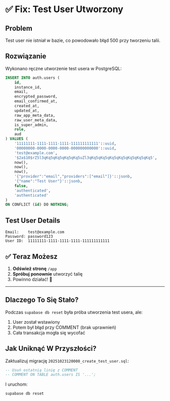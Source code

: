 # ✅ Fix: Test User Utworzony

## Problem
Test user nie istniał w bazie, co powodowało błąd 500 przy tworzeniu talii.

## Rozwiązanie
Wykonano ręczne utworzenie test usera w PostgreSQL:

```sql
INSERT INTO auth.users (
    id,
    instance_id,
    email,
    encrypted_password,
    email_confirmed_at,
    created_at,
    updated_at,
    raw_app_meta_data,
    raw_user_meta_data,
    is_super_admin,
    role,
    aud
) VALUES (
    '11111111-1111-1111-1111-111111111111'::uuid,
    '00000000-0000-0000-0000-000000000000'::uuid,
    'test@example.com',
    '$2a$10$rZ5l3qKq5qKq5qKq5qKq5uZl3qKq5qKq5qKq5qKq5qKq5qKq5qKq5',
    now(),
    now(),
    now(),
    '{"provider":"email","providers":["email"]}'::jsonb,
    '{"name":"Test User"}'::jsonb,
    false,
    'authenticated',
    'authenticated'
)
ON CONFLICT (id) DO NOTHING;
```

## Test User Details
```
Email:    test@example.com
Password: password123
User ID:  11111111-1111-1111-1111-111111111111
```

## ✅ Teraz Możesz

1. **Odśwież stronę** `/app`
2. **Spróbuj ponownie** utworzyć talię
3. Powinno działać! 🎉

---

## Dlaczego To Się Stało?

Podczas `supabase db reset` była próba utworzenia test usera, ale:
1. User został wstawiony
2. Potem był błąd przy COMMENT (brak uprawnień)
3. Cała transakcja mogła się wycofać

## Jak Uniknąć W Przyszłości?

Zaktualizuj migrację `20251023120000_create_test_user.sql`:

```sql
-- Usuń ostatnią linię z COMMENT
-- COMMENT ON TABLE auth.users IS '...';
```

I uruchom:
```bash
supabase db reset
```





